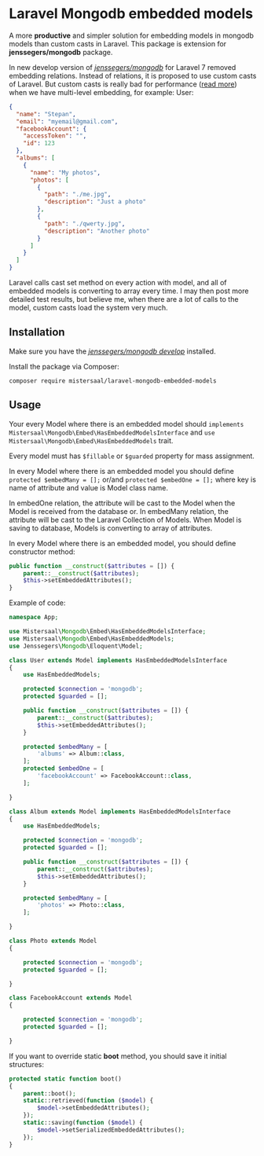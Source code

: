 # Laravel Mongodb embedded models

A more **productive** and simpler solution for embedding models in mongodb models than custom casts in Laravel.
This package is extension for **jenssegers/mongodb** package.

In new develop version of [*jenssegers/mongodb*](https://github.com/jenssegers/laravel-mongodb/tree/develop)
for Laravel 7 removed embedding relations.
Instead of relations, it is proposed to use custom casts of Laravel.
But custom casts is really bad for performance ([read more](https://github.com/laravel/framework/issues/31778))
when we have multi-level embedding, for example:
User:
```json
{
  "name": "Stepan",
  "email": "myemail@gmail.com",
  "facebookAccount": {
    "accessToken": "",
    "id": 123
  },
  "albums": [
    {
      "name": "My photos",
      "photos": [
        {
          "path": "./me.jpg",
          "description": "Just a photo"
        },
        {
          "path": "./qwerty.jpg",
          "description": "Another photo"
        }
      ]
    }
  ]
}
```
Laravel calls cast set method on every action with model,
and all of embedded models is converting to array
every time.
I may then post more detailed test results, but believe me,
when there are a lot of calls to the model,
custom casts load the system very much.

## Installation
Make sure you have the [*jenssegers/mongodb develop*](https://github.com/jenssegers/laravel-mongodb/tree/develop) installed.

Install the package via Composer:
```
composer require mistersaal/laravel-mongodb-embedded-models
```

## Usage
Your every Model where there is an embedded model should `implements Mistersaal\Mongodb\Embed\HasEmbeddedModelsInterface`
and `use Mistersaal\Mongodb\Embed\HasEmbeddedModels` trait.

Every model must has `$fillable` or `$guarded` property for mass assignment.

In every Model where there is an embedded model you should define
`protected $embedMany = [];` or/and `protected $embedOne = [];` where key is name of attribute and value is Model class name.

In embedOne relation, the attribute will be cast to the Model when the Model is received from the database or.
In embedMany relation, the attribute will be cast to the Laravel Collection of Models.
When Model is saving to database, Models is converting to array of attributes.

In every Model where there is an embedded model, you should define constructor method:
```php
public function __construct($attributes = []) {
    parent::__construct($attributes);
    $this->setEmbeddedAttributes();
}
```


Example of code:
```php
namespace App;

use Mistersaal\Mongodb\Embed\HasEmbeddedModelsInterface;
use Mistersaal\Mongodb\Embed\HasEmbeddedModels;
use Jenssegers\Mongodb\Eloquent\Model;

class User extends Model implements HasEmbeddedModelsInterface
{
    use HasEmbeddedModels;

    protected $connection = 'mongodb';
    protected $guarded = [];

    public function __construct($attributes = []) {
        parent::__construct($attributes);
        $this->setEmbeddedAttributes();
    }

    protected $embedMany = [
        'albums' => Album::class,
    ];
    protected $embedOne = [
        'facebookAccount' => FacebookAccount::class,
    ];

}

class Album extends Model implements HasEmbeddedModelsInterface
{
    use HasEmbeddedModels;

    protected $connection = 'mongodb';
    protected $guarded = [];

    public function __construct($attributes = []) {
        parent::__construct($attributes);
        $this->setEmbeddedAttributes();
    }

    protected $embedMany = [
        'photos' => Photo::class,
    ];

}

class Photo extends Model
{

    protected $connection = 'mongodb';
    protected $guarded = [];

}

class FacebookAccount extends Model
{

    protected $connection = 'mongodb';
    protected $guarded = [];

}
```

If you want to override static **boot** method, you should save it initial structures:
```php
protected static function boot()
{
    parent::boot();
    static::retrieved(function ($model) {
        $model->setEmbeddedAttributes();
    });
    static::saving(function ($model) {
        $model->setSerializedEmbeddedAttributes();
    });
}
```